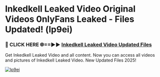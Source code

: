 # Inkedkell Leaked Video Original Videos 0nlyFans Leaked - Files Updated! (lp9ei)

<h3>🔴 CLICK HERE 🌐==►► <a href="https://tinyurl.com/3hn5wdd3" rel="nofollow">Inkedkell Leaked Video Updated Files</a></h3>

Get Inkedkell Leaked Video and all content. Now you can access all videos and pictures of Inkedkell Leaked Video. New Updated Files 2025!

[![lp9ei](https://i.imgur.com/4HnBqBT.gif)](https://tinyurl.com/3hn5wdd3)
